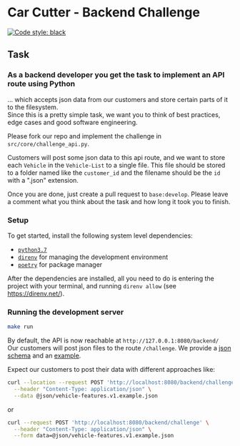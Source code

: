 # Car Cutter - Backend Challenge

[![Code style: black](https://img.shields.io/badge/code%20style-black-000000.svg)](https://github.com/psf/black)

## Task

### As a backend developer you get the task to implement an API route using Python

... which accepts json data from our customers and store certain parts of it to the filesystem.</br>
Since this is a pretty simple task, we want you to think of best practices, edge cases and good software engineering.

Please fork our repo and implement the challenge in `src/core/challenge_api.py`.

Customers will post some json data to this api route, and we want to store each `Vehicle` in the `Vehicle-List` to a single file.
This file should be stored to a folder named like the `customer_id` and the filename should be the `id` with a ".json" extension.

Once you are done, just create a pull request to `base:develop`. Please leave a comment what you think about the task and how long it took you to finish.


### Setup
To get started, install the following system level dependencies:
- [`python3.7`](https://www.python.org/downloads/)
- [`direnv`](https://direnv.net/) for managing the development environment
- [`poetry`](https://python-poetry.org/) for package manager


After the dependencies are installed, all you need to do is entering the project with your terminal,
and running `direnv allow` (see https://direnv.net/).


### Running the development server
```bash
make run
```

By default, the API is now reachable at `http://127.0.0.1:8080/backend/` </br>
Our customers will post json files to the route `/challenge`.
We provide a [json schema](https://github.com/carcutter/BackendChallenge/blob/develop/json/vehicle-features.v1.schema.json) and an [example](
    https://github.com/carcutter/BackendChallenge/blob/develop/json/vehicle-features.v1.example.json).

Expect our customers to post their data with different approaches like:
```bash
curl --location --request POST 'http://localhost:8080/backend/challenge' \
  --header "Content-Type: application/json" \
  --data @json/vehicle-features.v1.example.json
```
or
```bash
curl --request POST 'http://localhost:8080/backend/challenge' \
  --header "Content-Type: application/json" \
  --form data=@json/vehicle-features.v1.example.json
```
